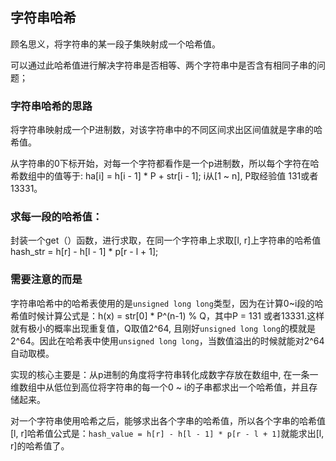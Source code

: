 ## 字符串哈希
顾名思义，将字符串的某一段子集映射成一个哈希值。

可以通过此哈希值进行解决字符串是否相等、两个字符串中是否含有相同子串的问题；

### 字符串哈希的思路
将字符串映射成一个P进制数，对该字符串中的不同区间求出区间值就是字串的哈希值。

从字符串的0下标开始，对每一个字符都看作是一个p进制数，所以每个字符在哈希数组中的值等于: ha[i] = h[i - 1] * P + str[i - 1];
i从[1 ~ n], P取经验值 131或者13331。

### 求每一段的哈希值：
封装一个get（）函数，进行求取，在同一个字符串上求取[l, r]上字符串的哈希值hash_str = h[r] - h[l - 1] * p[r - l + 1];

### 需要注意的而是
字符串哈希中的哈希表使用的是```unsigned long long```类型，因为在计算0~i段的哈希值时候计算公式是：h(x) = str[0] * P^(n-1)  % Q，其中P = 131 或者13331.这样就有极小的概率出现重复值，Q取值2^64, 且刚好```unsigned long long```的模就是2^64。因此在哈希表中使用```unsigned long long```，当数值溢出的时候就能对2^64自动取模。

实现的核心主要是：从p进制的角度将字符串转化成数字存放在数组中, 在一条一维数组中从低位到高位将字符串的每一个0 ~ i的子串都求出一个哈希值，并且存储起来。

对一个字符串使用哈希之后，能够求出各个字串的哈希值，所以各个字串的哈希值[l, r]哈希值公式是：```hash_value = h[r] - h[l - 1] * p[r - l + 1]```就能求出[l, r]的哈希值了。